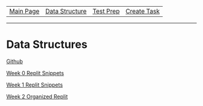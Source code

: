 <table>
    <tr>
        <td><a href="https://maboinjd.github.io/Tri-3-Erik-Peterson/">Main Page</a></td>
        <td><a href="https://maboinjd.github.io/Tri-3-Erik-Peterson/datastructure">Data Structure </a></td>
        <td><a href="https://maboinjd.github.io/Tri-3-Erik-Peterson/testprep">Test Prep </a></td>
        <td><a href="https://maboinjd.github.io/Tri-3-Erik-Peterson/createtask">Create Task</a></td>
    </tr>
</table>
<hr>

# Data Structures

[Github](https://github.com/MaBoinjd/Tri-3-Erik-Peterson/)

[Week 0 Replit Snippets](https://replit.com/@MaBoinjd/Eriks-Replit)

[Week 1 Replit Snippets](https://replit.com/@MaBoinjd/Week-1#main.py)

[Week 2 Organized Replit](https://replit.com/@MaBoinjd/Tri-3-Erik-RepL#repl/menu.py)
